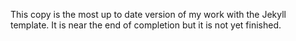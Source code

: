 This copy is the most up to date version of my work with the Jekyll template. It is near the end of completion but it is not yet finished.